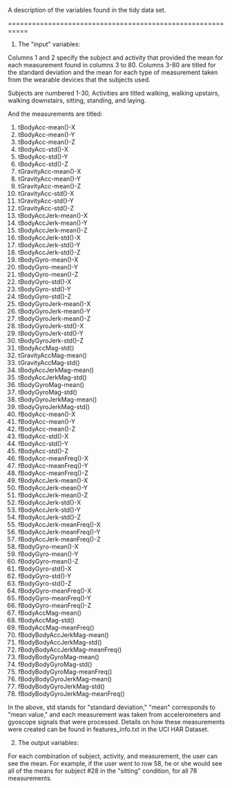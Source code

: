 A description of the variables found in the tidy data set.

===========================================================

1. The "input" variables:

Columns 1 and 2 specify the subject and activity that provided the mean for each measurement found in columns 3 to 80.
Columns 3-80 are titled for the standard deviation and the mean for each type of measurement taken from the wearable devices that the subjects used.

Subjects are numbered 1-30, Activities are titled walking, walking upstairs, walking downstairs, sitting, standing, and laying.

And the measurements are titled:

1. tBodyAcc-mean()-X
2. tBodyAcc-mean()-Y
3. tBodyAcc-mean()-Z
4. tBodyAcc-std()-X
5. tBodyAcc-std()-Y
6. tBodyAcc-std()-Z
7. tGravityAcc-mean()-X
8. tGravityAcc-mean()-Y
9. tGravityAcc-mean()-Z
10. tGravityAcc-std()-X
11. tGravityAcc-std()-Y
12. tGravityAcc-std()-Z
13. tBodyAccJerk-mean()-X
14. tBodyAccJerk-mean()-Y
15. tBodyAccJerk-mean()-Z
16. tBodyAccJerk-std()-X
17. tBodyAccJerk-std()-Y
18. tBodyAccJerk-std()-Z
19. tBodyGyro-mean()-X
20. tBodyGyro-mean()-Y
21. tBodyGyro-mean()-Z
22. tBodyGyro-std()-X
23. tBodyGyro-std()-Y
24. tBodyGyro-std()-Z
25. tBodyGyroJerk-mean()-X
26. tBodyGyroJerk-mean()-Y
27. tBodyGyroJerk-mean()-Z
28. tBodyGyroJerk-std()-X
29. tBodyGyroJerk-std()-Y
30. tBodyGyroJerk-std()-Z
31. tBodyAccMag-std()
32. tGravityAccMag-mean()
33. tGravityAccMag-std()
34. tBodyAccJerkMag-mean()
35. tBodyAccJerkMag-std()
36. tBodyGyroMag-mean()
37. tBodyGyroMag-std()
38. tBodyGyroJerkMag-mean()
39. tBodyGyroJerkMag-std()
40. fBodyAcc-mean()-X
41. fBodyAcc-mean()-Y
42. fBodyAcc-mean()-Z
43. fBodyAcc-std()-X
44. fBodyAcc-std()-Y
45. fBodyAcc-std()-Z
46. fBodyAcc-meanFreq()-X
47. fBodyAcc-meanFreq()-Y
48. fBodyAcc-meanFreq()-Z
49. fBodyAccJerk-mean()-X
50. fBodyAccJerk-mean()-Y
51. fBodyAccJerk-mean()-Z
52. fBodyAccJerk-std()-X
53. fBodyAccJerk-std()-Y
54. fBodyAccJerk-std()-Z
55. fBodyAccJerk-meanFreq()-X
56. fBodyAccJerk-meanFreq()-Y
57. fBodyAccJerk-meanFreq()-Z
58. fBodyGyro-mean()-X
59. fBodyGyro-mean()-Y
60. fBodyGyro-mean()-Z
61. fBodyGyro-std()-X
62. fBodyGyro-std()-Y
63. fBodyGyro-std()-Z
64. fBodyGyro-meanFreq()-X
65. fBodyGyro-meanFreq()-Y
66. fBodyGyro-meanFreq()-Z
67. fBodyAccMag-mean()
68. fBodyAccMag-std()
69. fBodyAccMag-meanFreq()
70. fBodyBodyAccJerkMag-mean()
71. fBodyBodyAccJerkMag-std()
72. fBodyBodyAccJerkMag-meanFreq()
73. fBodyBodyGyroMag-mean()
74. fBodyBodyGyroMag-std()
75. fBodyBodyGyroMag-meanFreq()
76. fBodyBodyGyroJerkMag-mean()
77. fBodyBodyGyroJerkMag-std()
78. fBodyBodyGyroJerkMag-meanFreq()

In the above, std stands for "standard deviation," "mean" corresponds to "mean value," and each measurement was taken from accelerometers and gyoscope signals that were processed. Details on how these measurements were created can be found in features_info.txt in the UCI HAR Dataset. 

2. The output variables:

For each combination of subject, activity, and measurement, the user can see the mean. 
For example, if the user went to row 58, he or she would see all of the means for subject #28 in the "sitting" condition,
for all 78 measurements.
